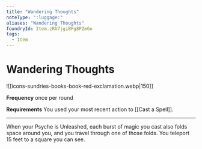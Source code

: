 ```yaml
---
title: "Wandering Thoughts"
noteType: ":luggage:"
aliases: "Wandering Thoughts"
foundryId: Item.zRU7jgiBFg8PZmGo
tags:
  - Item
---
```


# Wandering Thoughts
![[icons-sundries-books-book-red-exclamation.webp|150]]

**Frequency** once per round

**Requirements** You used your most recent action to [[Cast a Spell]].

* * *

When your Psyche is Unleashed, each burst of magic you cast also folds space around you, and you travel through one of those folds. You teleport 15 feet to a square you can see.
